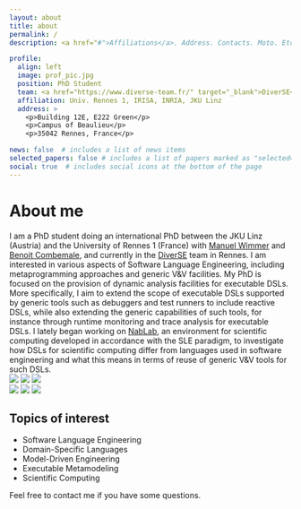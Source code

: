 ```yaml
---
layout: about
title: about
permalink: /
description: <a href="#">Affiliations</a>. Address. Contacts. Moto. Etc.

profile:
  align: left
  image: prof_pic.jpg
  position: PhD Student
  team: <a href="https://www.diverse-team.fr/" target="_blank">DiverSE</a>
  affiliation: Univ. Rennes 1, IRISA, INRIA, JKU Linz	
  address: >
    <p>Building 12E, E222 Green</p>
    <p>Campus of Beaulieu</p>
    <p>35042 Rennes, France</p>

news: false  # includes a list of news items
selected_papers: false # includes a list of papers marked as "selected={true}"
social: true  # includes social icons at the bottom of the page
---
```


# About me
<div class="justify">
	I am a PhD student doing an international PhD between the JKU Linz (Austria) and the University of Rennes 1 (France) with <a href="https://www.se.jku.at/manuel-wimmer/">Manuel Wimmer</a> and <a href="http://people.irisa.fr/Benoit.Combemale/">Benoit Combemale</a>, and currently in the <a href="http://diverse.irisa.fr/">DiverSE</a> team in Rennes.
	I am interested in various aspects of Software Language Engineering, including metaprogramming approaches and generic V&V facilities.
	My PhD is focused on the provision of dynamic analysis facilities for executable DSLs.
	More specifically, I aim to extend the scope of executable DSLs supported by generic tools such as debuggers and test runners to include reactive DSLs, while also extending the generic capabilities of such tools, for instance through runtime monitoring and trace analysis for executable DSLs.
	I lately began working on <a href="https://github.com/cea-hpc/NabLab">NabLab</a>, an environment for scientific computing developed in accordance with the SLE paradigm, to investigate how DSLs for scientific computing differ from languages used in software engineering and what this means in terms of reuse of generic V&V tools for such DSLs.
</div>

<div id="affiliation-img">
	<div class="center">
		<a href="https://www.diverse-team.fr/" target="_blank"><img id="diverse" src="{{ 'diverse-small.svg' | prepend: '/assets/img/' | relative_url }}"></a>
		<a href="https://www.irisa.fr/"        target="_blank"><img id="irisa"   src="{{ 'irisa.png'         | prepend: '/assets/img/' | relative_url }}"></a>
		<a href="https://www.inria.fr/"        target="_blank"><img id="inria"   src="{{ 'inria.png'         | prepend: '/assets/img/' | relative_url }}"></a>
	</div>
	<div class="center">
		<a href="https://www.univ-rennes1.fr/" target="_blank"><img id="ur1"     src="{{ 'ur1.png'           | prepend: '/assets/img/' | relative_url }}"></a>
		<a href="https://www.jku.at/"          target="_blank"><img id="jku"     src="{{ 'jku.png'           | prepend: '/assets/img/' | relative_url }}"></a>
		<a href="https://www.tuwien.at/"       target="_blank"><img id="tuw"     src="{{ 'tuwien.png'        | prepend: '/assets/img/' | relative_url }}"></a>
	</div>
</div>

## Topics of interest
 - Software Language Engineering
 - Domain-Specific Languages
 - Model-Driven Engineering
 - Executable Metamodeling
 - Scientific Computing

Feel free to contact me if you have some questions.
